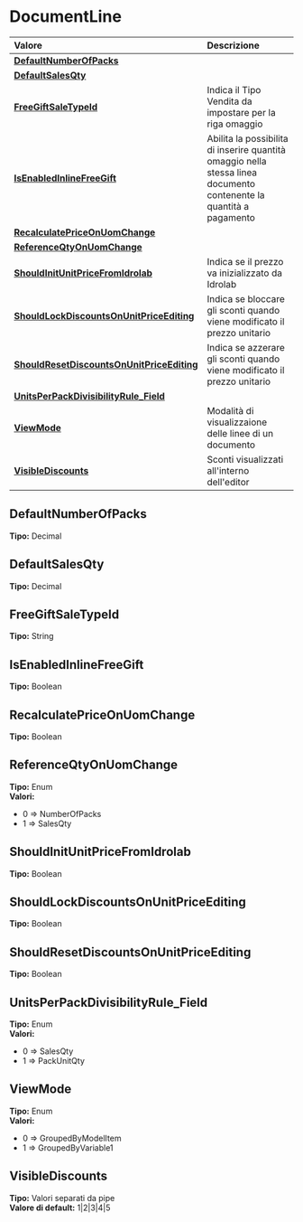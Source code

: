 # DocumentLine

| Valore | Descrizione |
| :--- | :--- |
| [**DefaultNumberOfPacks**](documentline.md#defaultnumberofpacks) |  |
| [**DefaultSalesQty**](documentline.md#defaultsalesqty) |  |
| [**FreeGiftSaleTypeId**](documentline.md#freegiftsaletypeid) | Indica il Tipo Vendita da impostare per la riga omaggio |
| [**IsEnabledInlineFreeGift**](documentline.md#isenabledinlinefreegift) | Abilita la possibilita di inserire quantità omaggio nella stessa linea documento contenente la quantità a pagamento |
| [**RecalculatePriceOnUomChange**](documentline.md#recalculatepriceonuomchange) |  |
| [**ReferenceQtyOnUomChange**](documentline.md#referenceqtyonuomchange) |  |
| [**ShouldInitUnitPriceFromIdrolab**](documentline.md#shouldinitunitpricefromidrolab) | Indica se il prezzo va inizializzato da Idrolab |
| [**ShouldLockDiscountsOnUnitPriceEditing**](documentline.md#shouldlockdiscountsonunitpriceediting) | Indica se bloccare gli sconti quando viene modificato il prezzo unitario |
| [**ShouldResetDiscountsOnUnitPriceEditing**](documentline.md#shouldresetdiscountsonunitpriceediting) | Indica se azzerare gli sconti quando viene modificato il prezzo unitario |
| [**UnitsPerPackDivisibilityRule\_Field**](documentline.md#unitsperpackdivisibilityrule_field) |  |
| [**ViewMode**](documentline.md#viewmode) | Modalità di visualizzaione delle linee di un documento |
| [**VisibleDiscounts**](documentline.md#visiblediscounts) | Sconti visualizzati all'interno dell'editor |

## DefaultNumberOfPacks

**Tipo:** Decimal

## DefaultSalesQty

**Tipo:** Decimal

## FreeGiftSaleTypeId

**Tipo:** String

## IsEnabledInlineFreeGift

**Tipo:** Boolean

## RecalculatePriceOnUomChange

**Tipo:** Boolean

## ReferenceQtyOnUomChange

**Tipo:** Enum  
**Valori:**

* 0 =&gt; NumberOfPacks
* 1 =&gt; SalesQty

## ShouldInitUnitPriceFromIdrolab

**Tipo:** Boolean

## ShouldLockDiscountsOnUnitPriceEditing

**Tipo:** Boolean

## ShouldResetDiscountsOnUnitPriceEditing

**Tipo:** Boolean

## UnitsPerPackDivisibilityRule\_Field

**Tipo:** Enum  
**Valori:**

* 0 =&gt; SalesQty
* 1 =&gt; PackUnitQty

## ViewMode

**Tipo:** Enum  
**Valori:**

* 0 =&gt; GroupedByModelItem
* 1 =&gt; GroupedByVariable1

## VisibleDiscounts

**Tipo:** Valori separati da pipe  
**Valore di default:** 1\|2\|3\|4\|5

